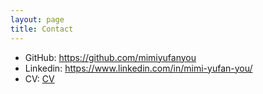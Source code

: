 ```yaml
---
layout: page
title: Contact
---
```


- GitHub: https://github.com/mimiyufanyou
- Linkedin: https://www.linkedin.com/in/mimi-yufan-you/
- CV: [CV](https://github.com/mimiyufanyou/mimiyufanyou.github.io/blob/cfe26f07ffdb81747116d4c2be609a0140decd7a/assets/MIMI%20YUFAN%20YOU%20-%20CV%20-%2020221228.pdf)


